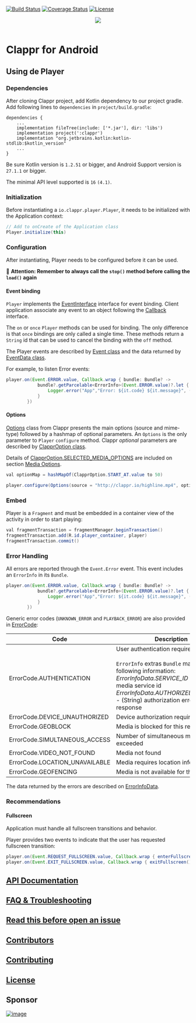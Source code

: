 [![Build Status](https://travis-ci.org/clappr/clappr-android.svg?branch=master)](https://travis-ci.org/clappr/clappr-android)
[![Coverage Status](https://coveralls.io/repos/clappr/clappr-android/badge.svg?branch=master)](https://coveralls.io/r/clappr/clappr-android?branch=master)
[![License](https://img.shields.io/badge/license-BSD--3--Clause-blue.svg)](https://img.shields.io/badge/license-BSD--3--Clause-blue.svg)

<div align=center>
<img src="https://cloud.githubusercontent.com/assets/244265/6373134/a845eb50-bce7-11e4-80f2-592ba29972ab.png"><br><br>
</div>

# Clappr for Android

## Using de Player

### Dependencies
After cloning Clappr project, add Kotlin dependency to our project gradle. Add following lines to `dependencies` in `project/build.gradle`:
```
dependencies {
    ...
    implementation fileTree(include: ['*.jar'], dir: 'libs')
    implementation project(':clappr')
    implementation "org.jetbrains.kotlin:kotlin-stdlib:$kotlin_version"
    ...
}
```

Be sure Kotlin version is `1.2.51` or bigger, and Android Support version is `27.1.1` or bigger.

The minimal API level supported is `16` `(4.1)`.

### Initialization

Before instantiating a `io.clappr.player.Player`, it needs to be initialized with the Application context:

``` java
// Add to onCreate of the Application class
Player.initialize(this)
```
### Configuration

After instantiating, Player needs to be configured before it can be used.

:red_circle: **Attention: Remember to always call the `stop()` method before calling the `load()` again**

#### Event binding

`Player` implements the [EventInterface](doc/clappr/io.clappr.player.base/-event-interface/index.md) interface for event binding. Client application associate any event to an object following the [Callback](doc/clappr/io.clappr.player.base/-callback/index.md) interface.

The `on` or `once` `Player` methods can be used for binding. The only difference is that `once` bindings are only called a single time. These methods return a `String` id that can be used to cancel the binding with the `off` method.

The Player events are described by [Event class](doc/clappr/io.clappr.player.base/-event/index.md) and the data returned by [EventData class](doc/clappr/io.clappr.player.base/-event-data/index.md).

For example, to listen Error events: 
``` java
player.on(Event.ERROR.value, Callback.wrap { bundle: Bundle? ->
            bundle?.getParcelable<ErrorInfo>(Event.ERROR.value)?.let {
                Logger.error("App","Error: ${it.code} ${it.message}", (it.extras?.getSerializable(ErrorInfoData.EXCEPTION.value) as? Exception))
            }
        })
```

#### Options

[Options](doc/clappr/io.clappr.player.base/-options/index.md) class from Clappr presents the main options (source and mime-type) followed by a hashmap of optional parameters. An `Options` is the only parameter to `Player` `configure` method. Clappr *optional* parameters are described by [ClapprOption class](doc/clappr/io.clappr.player.base/-clappr-option/index.md).

Details of [ClapprOption.SELECTED_MEDIA_OPTIONS](doc/clappr/io.clappr.player.base/-clappr-option/-s-e-l-e-c-t-e-d_-m-e-d-i-a_-o-p-t-i-o-n-s.md) are included on section [Media Options](#media-options).

``` java
val optionMap = hashMapOf(ClapprOption.START_AT.value to 50)

player.configure(Options(source = "http://clappr.io/highline.mp4", options = optionMap))
```

### Embed

Player is a `Fragment` and must be embedded in a container view of the activity in order to start playing:

``` java
val fragmentTransaction = fragmentManager.beginTransaction()
fragmentTransaction.add(R.id.player_container, player)
fragmentTransaction.commit()
```

### Error Handling

All errors are reported through the `Event.Error` event. This event includes an `ErrorInfo` in its `Bundle`.
``` java
player.on(Event.ERROR.value, Callback.wrap { bundle: Bundle? ->
            bundle?.getParcelable<ErrorInfo>(Event.ERROR.value)?.let {
                Logger.error("App","Error: ${it.code} ${it.message}", (it.extras?.getSerializable(ErrorInfoData.EXCEPTION.value) as? Exception))
            }
        })
```

Generic error codes (`UNKNOWN_ERROR` and `PLAYBACK_ERROR`) are also provided in [ErrorCode](doc/clappr/io.clappr.player.base/-error-code/index.md):

| Code | Description |
|---|---|
| ErrorCode.AUTHENTICATION | User authentication required. <br/><br/>  `ErrorInfo` extras `Bundle` may include the following information: <br/> *ErrorInfoData.SERVICE_ID* - (Integer) media service id <br/> *ErrorInfoData.AUTHORIZED_RESPONSE* - (String) authorization error JSON response |
| ErrorCode.DEVICE_UNAUTHORIZED | Device authorization required |
| ErrorCode.GEOBLOCK | Media is blocked for this region |
| ErrorCode.SIMULTANEOUS_ACCESS | Number of simultaneous media access exceeded |
| ErrorCode.VIDEO_NOT_FOUND | Media not found |
| ErrorCode.LOCATION_UNAVAILABLE | Media requires location information |
| ErrorCode.GEOFENCING | Media is not available for this location |

The data returned by the errors are described on [ErrorInfoData](doc/clappr/io.clappr.player.base/-error-info-data/index.md).


### Recommendations
#### Fullscreen

Application must handle all fullscreen transitions and behavior.

Player provides two events to indicate that the user has requested fullscreen transition:
``` java
player.on(Event.REQUEST_FULLSCREEN.value, Callback.wrap { enterFullscreen() })
player.on(Event.EXIT_FULLSCREEN.value, Callback.wrap { exitFullscreen() })
```

## [API Documentation](doc/clappr/index.md)

## [FAQ & Troubleshooting](doc/TROUBLESHOOTING.md)

## [Read this before open an issue](doc/BEFORE_OPEN_AN_ISSUE.md)

## [Contributors](https://github.com/clappr/clappr-android/graphs/contributors)

## [Contributing](doc/CONTRIBUTING.md)

## [License](LICENSE)

## Sponsor

[![image](https://cloud.githubusercontent.com/assets/244265/5900100/ef156258-a54b-11e4-9862-7e5851ed9b81.png)](http://globo.com)
